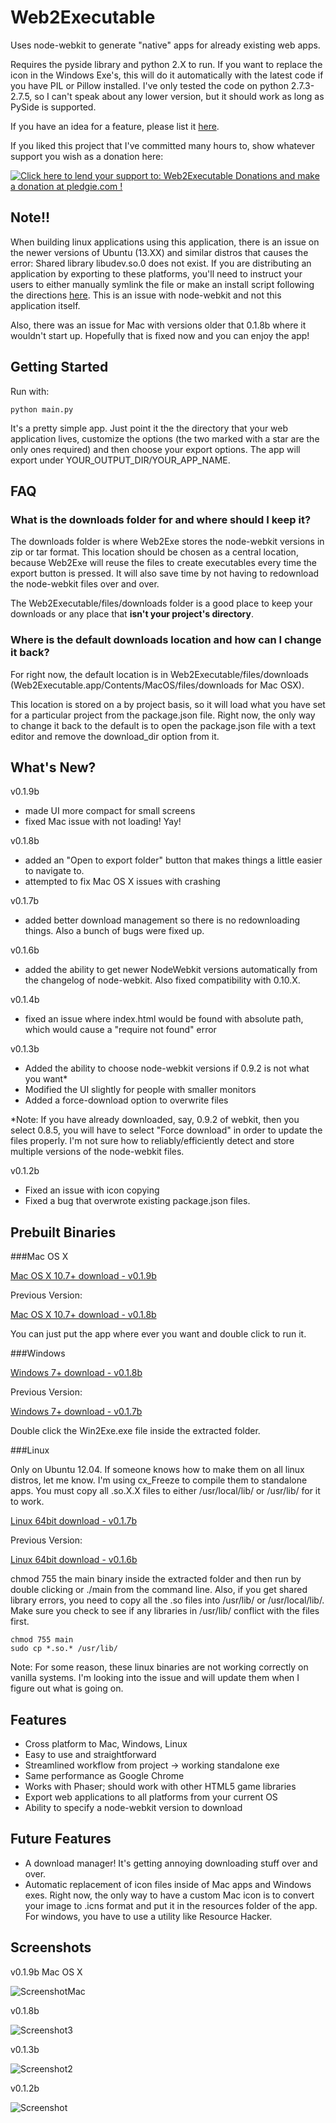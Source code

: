 Web2Executable
==============

Uses node-webkit to generate "native" apps for already existing web apps.

Requires the pyside library and python 2.X to run. If you want to replace the icon in the Windows Exe's, this will do it automatically with the latest code if you have PIL or Pillow installed. I've only tested the code on python 2.7.3-2.7.5, so I can't speak about any lower version, but it should work as long as PySide is supported.

If you have an idea for a feature, please list it [here](https://github.com/jyapayne/Web2Executable/wiki/Feature-Requests).

If you liked this project that I've committed many hours to, show whatever support you wish as a donation here: 

<a href='https://pledgie.com/campaigns/26899'><img alt='Click here to lend your support to: Web2Executable Donations and make a donation at pledgie.com !' src='https://pledgie.com/campaigns/26899.png?skin_name=chrome' border='0' ></a>

Note!!
------

When building linux applications using this application, there is an issue on the newer versions of Ubuntu (13.XX) and similar distros that causes the error: Shared library libudev.so.0 does not exist. If you are distributing an application by exporting to these platforms, you'll need to instruct your users to either manually symlink the file or make an install script following the directions [here](https://github.com/rogerwang/node-webkit/wiki/The-solution-of-lacking-libudev.so.0). This is an issue with node-webkit and not this application itself.

Also, there was an issue for Mac with versions older that 0.1.8b where it wouldn't start up. Hopefully that is fixed now and you can enjoy the app!

Getting Started
---------------

Run with:

```
python main.py
```

It's a pretty simple app. Just point it the the directory that your web application lives, customize the options (the two marked with a star are the only ones required) and then choose your export options. The app will export under YOUR_OUTPUT_DIR/YOUR_APP_NAME. 

FAQ
---

### What is the downloads folder for and where should I keep it?

The downloads folder is where Web2Exe stores the node-webkit versions in zip or tar format. This location should be chosen as a central location, because Web2Exe will reuse the files to create executables every time the export button is pressed. It will also save time by not having to redownload the node-webkit files over and over.

The Web2Executable/files/downloads folder is a good place to keep your downloads or any place that **isn't your project's directory**.

### Where is the default downloads location and how can I change it back?

For right now, the default location is in Web2Executable/files/downloads (Web2Executable.app/Contents/MacOS/files/downloads for Mac OSX).

This location is stored on a by project basis, so it will load what you have set for a particular project from the package.json file. Right now, the only way to change it back to the default is to open the package.json file with a text editor and remove the download_dir option from it.

What's New?
----------------------

v0.1.9b
- made UI more compact for small screens
- fixed Mac issue with not loading! Yay!

v0.1.8b
- added an "Open to export folder" button that makes things a little easier to navigate to.
- attempted to fix Mac OS X issues with crashing

v0.1.7b
- added better download management so there is no redownloading things. Also a bunch of bugs were fixed up.

v0.1.6b

- added the ability to get newer NodeWebkit versions automatically from the changelog of node-webkit. Also fixed compatibility with 0.10.X.

v0.1.4b

- fixed an issue where index.html would be found with absolute path, which would cause a "require not found" error

v0.1.3b

- Added the ability to choose node-webkit versions if 0.9.2 is not what you want*
- Modified the UI slightly for people with smaller monitors
- Added a force-download option to overwrite files

*Note: If you have already downloaded, say, 0.9.2 of webkit, then you select 0.8.5, you will have to select "Force download" in order to update the files properly. I'm not sure how to reliably/efficiently detect and store multiple versions of the node-webkit files.

v0.1.2b

- Fixed an issue with icon copying
- Fixed a bug that overwrote existing package.json files.

Prebuilt Binaries
-----------------

###Mac OS X

[Mac OS X 10.7+ download - v0.1.9b](http://www.mediafire.com/download/saazkyniauznlgh/Web2ExeMac-v0.1.9b.zip)

Previous Version:

[Mac OS X 10.7+ download - v0.1.8b](http://www.mediafire.com/download/jpkygqrlpj4rnu9/Web2Executable-v0.1.8b.zip)


You can just put the app where ever you want and double click to run it.

###Windows

[Windows 7+ download - v0.1.8b](http://www.mediafire.com/download/cgpqdh8e5w9p31m/Web2ExeWin-v0.1.8b.zip)


Previous Version:

[Windows 7+ download - v0.1.7b](http://www.mediafire.com/download/2rw62cr92n313ai/Web2ExeWin-v0.1.7b.zip)




Double click the Win2Exe.exe file inside the extracted folder.

###Linux

Only on Ubuntu 12.04. If someone knows how to make them on all linux distros, let me know. I'm using cx_Freeze to compile them to standalone apps. You must copy all .so.X.X files to either /usr/local/lib/ or /usr/lib/ for it to work.


[Linux 64bit download - v0.1.7b](http://www.mediafire.com/download/4cujo6qdjzr337f/Web2ExeLinux64-v0.1.7b.zip)

Previous Version:

[Linux 64bit download - v0.1.6b](http://www.mediafire.com/download/7iozo8tfbn6rea8/Web2ExeLinux64-v0.1.6b.zip)


chmod 755 the main binary inside the extracted folder and then run by double clicking or ./main from the command line. Also, if you get shared library errors, you need to copy all the .so files into /usr/lib/ or /usr/local/lib/. Make sure you check to see if any libraries in /usr/lib/ conflict with the files first.

```
chmod 755 main
sudo cp *.so.* /usr/lib/
```

Note: For some reason, these linux binaries are not working correctly on vanilla systems. I'm looking into the issue and will update them when I figure out what is going on.


Features
--------

- Cross platform to Mac, Windows, Linux
- Easy to use and straightforward
- Streamlined workflow from project -> working standalone exe
- Same performance as Google Chrome
- Works with Phaser; should work with other HTML5 game libraries
- Export web applications to all platforms from your current OS
- Ability to specify a node-webkit version to download

Future Features
---------------

- A download manager! It's getting annoying downloading stuff over and over.
- Automatic replacement of icon files inside of Mac apps and Windows exes. Right now, the only way to have a custom Mac icon is to convert your image to .icns format and put it in the resources folder of the app. For windows, you have to use a utility like Resource Hacker.


Screenshots
-----------

v0.1.9b Mac OS X

![ScreenshotMac](http://i.imgur.com/Kdd6DcC.png)

v0.1.8b

![Screenshot3](http://i.imgur.com/It3px3K.png)

v0.1.3b

![Screenshot2](http://i.imgur.com/jZ7TE63.png)

v0.1.2b

![Screenshot](http://i.imgur.com/V1609ea.png) 


